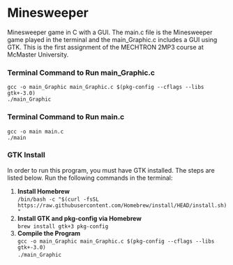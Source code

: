 # Minesweeper
Minesweeper game in C with a GUI. The main.c file is the Minesweeper game played in the terminal and the main_Graphic.c includes a GUI using GTK. This is the first assignment of the MECHTRON 2MP3 course at McMaster University.

### Terminal Command to Run main_Graphic.c
``gcc -o main_Graphic main_Graphic.c $(pkg-config --cflags --libs gtk+-3.0)``<br>
``./main_Graphic``

### Terminal Command to Run main.c
``gcc -o main main.c``<br>
``./main``

### GTK Install
In order to run this program, you must have GTK installed. The steps are listed below. Run the following commands in the terminal:<br>
1. **Install Homebrew**<br>``/bin/bash -c "$(curl -fsSL https://raw.githubusercontent.com/Homebrew/install/HEAD/install.sh)"``
2. **Install GTK and pkg-config via Homebrew**<br>``brew install gtk+3 pkg-config``
3. **Compile the Program** <br>``gcc -o main_Graphic main_Graphic.c $(pkg-config --cflags --libs gtk+-3.0)``<br>
``./main_Graphic``
